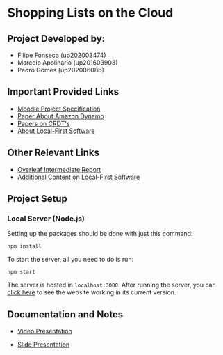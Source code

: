 # Shopping Lists on the Cloud

## Project Developed by:
- Filipe Fonseca (up202003474)
- Marcelo Apolinário (up201603903)
- Pedro Gomes (up202006086)

## Important Provided Links
- [Moodle Project Specification](https://moodle2324.up.pt/pluginfile.php/152692/mod_resource/content/2/SDLE_Shopping.pdf)
- [Paper About Amazon Dynamo](https://www.allthingsdistributed.com/files/amazon-dynamo-sosp2007.pdf)
- [Papers on CRDT's](https://crdt.tech/papers.html)
- [About Local-First Software](https://www.inkandswitch.com/local-first/)

## Other Relevant Links
- [Overleaf Intermediate Report](https://www.overleaf.com/project/654a6ce5c7593c6b142634d2)
- [Additional Content on Local-First Software](https://localfirstweb.dev/)

## Project Setup

### Local Server (Node.js)

Setting up the packages should be done with just this command:

```
npm install
```

To start the server, all you need to do is run:
```
npm start
```

The server is hosted in ``localhost:3000``. After running the server, you can [click here](http://localhost:3000) to see the website working in its current version.

## Documentation and Notes
- [Video Presentation](https://clipchamp.com/watch/I2XCLW0vyfd)

- [Slide Presentation](presentation.pdf)
